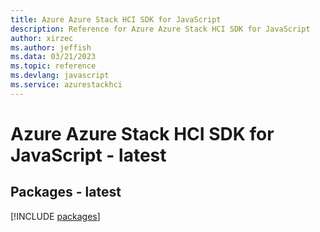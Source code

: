 ```yaml
---
title: Azure Azure Stack HCI SDK for JavaScript
description: Reference for Azure Azure Stack HCI SDK for JavaScript
author: xirzec
ms.author: jeffish
ms.data: 03/21/2023
ms.topic: reference
ms.devlang: javascript
ms.service: azurestackhci
---
```

# Azure Azure Stack HCI SDK for JavaScript - latest
## Packages - latest
[!INCLUDE [packages](azure-stack-hci-index.md)]